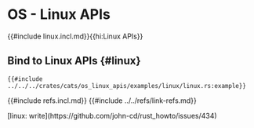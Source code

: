 # OS - Linux APIs

{{#include linux.incl.md}}{{hi:Linux APIs}}

## Bind to Linux APIs {#linux}

```rust,editable
{{#include ../../../crates/cats/os_linux_apis/examples/linux/linux.rs:example}}
```

{{#include refs.incl.md}}
{{#include ../../refs/link-refs.md}}

<div class="hidden">
[linux: write](https://github.com/john-cd/rust_howto/issues/434)
</div>
